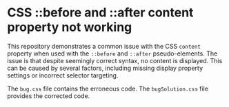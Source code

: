 # CSS ::before and ::after content property not working

This repository demonstrates a common issue with the CSS `content` property when used with the `::before` and `::after` pseudo-elements.  The issue is that despite seemingly correct syntax, no content is displayed. This can be caused by several factors, including missing display property settings or incorrect selector targeting.

The `bug.css` file contains the erroneous code. The `bugSolution.css` file provides the corrected code.
